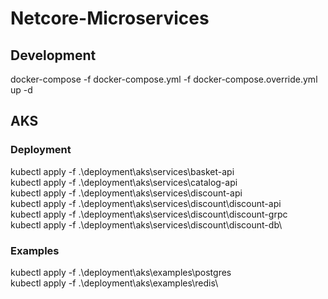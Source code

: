 # Netcore-Microservices

## Development

docker-compose -f docker-compose.yml -f docker-compose.override.yml up -d

## AKS

### Deployment

kubectl apply -f .\deployment\aks\services\basket-api\
kubectl apply -f .\deployment\aks\services\catalog-api\
kubectl apply -f .\deployment\aks\services\discount-api\
kubectl apply -f .\deployment\aks\services\discount\discount-api\
kubectl apply -f .\deployment\aks\services\discount\discount-grpc\
kubectl apply -f .\deployment\aks\services\discount\discount-db\

### Examples

kubectl apply -f .\deployment\aks\examples\postgres\
kubectl apply -f .\deployment\aks\examples\redis\